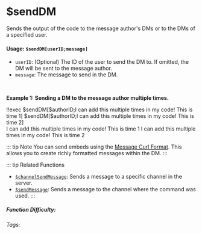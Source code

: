 # $sendDM <Badge type="danger" text="Premium ONLY!" vertical="middle" />

Sends the output of the code to the message author's DMs or to the DMs of a specified user.

#### Usage: `$sendDM[userID;message]`

*   `userID`: (Optional) The ID of the user to send the DM to. If omitted, the DM will be sent to the message author.
*   `message`: The message to send in the DM.

<br/>

**Example 1: Sending a DM to the message author multiple times.**

<discord-messages>
	<discord-message :bot="false" role-color="#ffcc9a" author="Member">
		!!exec $sendDM[$authorID;I can add this multiple times in my code! This is time 1]
        $sendDM[$authorID;I can add this multiple times in my code! This is time 2]
	</discord-message>
</discord-messages>

<br/>

<discord-messages>
	<discord-message :bot="true" role-color="#0099ff" author="Your Custom Bot" avatar="https://media.discordapp.net/avatars/725721249652670555/781224f90c3b841ba5b40678e032f74a.webp">
		I can add this multiple times in my code! This is time 1
	</discord-message>
	<discord-message :bot="true" role-color="#0099ff" author="Your Custom Bot" avatar="https://media.discordapp.net/avatars/725721249652670555/781224f90c3b841ba5b40678e032f74a.webp">
		I can add this multiple times in my code! This is time 2
	</discord-message>
</discord-messages>

::: tip Note
You can send embeds using the [Message Curl Format](../CodeReferences/ref.message_curl_format.md).  This allows you to create richly formatted messages within the DM.
:::

::: tip Related Functions
*   [`$channelSendMessage`](../Message/channelSendMessage.md): Sends a message to a specific channel in the server.
*   [`$sendMessage`](../Message/sendMessage.md): Sends a message to the channel where the command was used.
:::

##### Function Difficulty: <Badge type="warning" text="Medium" vertical="middle" />
###### Tags: <Badge type="tip" text="Send" vertical="middle" /> <Badge type="tip" text="Message" vertical="middle" /> <Badge type="tip" text="DM" vertical="middle" /> <Badge type="tip" text="send DM Message" vertical="middle" />